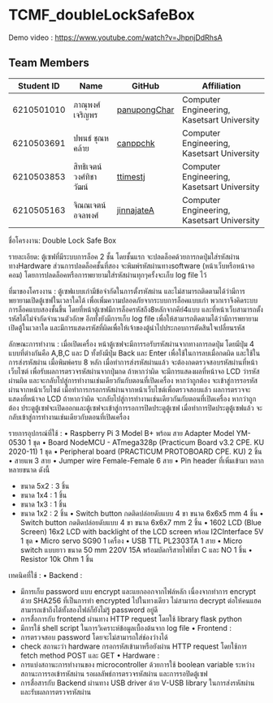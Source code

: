 # TCMF_doubleLockSafeBox
Demo video :
https://www.youtube.com/watch?v=JhpnjDdRhsA

Team Members
---

| Student ID   | Name                         | GitHub                                              | Affiliation                                              |
|--------------|------------------------------|-----------------------------------------------------|----------------------------------------------------------|
| 6210501010   | ภาณุพงศ์ เจริญพร               | [panupongChar](https://github.com/panupongChar)     | Computer Engineering, Kasetsart University               |
| 6210503691   | ปพนธ์ ชุณหคล้าย               | [canppchk](https://github.com/Nacjoker)             | Computer Engineering, Kasetsart University               |
| 6210503853   | สิทธิเจตน์ วงศ์ทิชาวัฒน์           | [ttimestj](https://github.com/Nieraa)               | Computer Engineering, Kasetsart University               |
| 6210505163   | จิณณเจตน์ อจลพงศ์             | [jinnajateA](https://github.com/jinnajateA)         | Computer Engineering, Kasetsart University               |

ชื่อโครงงาน: Double Lock Safe Box

รายละเอียด:
ตู้เซฟที่มีระบบการล็อค 2 ชั้น
โดยชั้นแรก จะปลดล็อคด้วยการกดปุ่มใส่รหัสผ่าน ทางHardware
ส่วนการปลดล็อคชั้นที่สอง จะพิมพ์รหัสผ่านทางsoftware (หน้าเว็บหรือหน้าจอคอม)
โดยการปลดล็อคหรือการพยายามใส่รหัสผ่านทุกๆครั้งจะเก็บ log file ไว้

ที่มาของโครงงาน :
ตู้เซฟแบบเก่ามีข้อจำกัดในการตั้งรหัสผ่าน และไม่สามารถติดตามได้ว่ามีการพยายามเปิดตู้เซฟในเวลาใดได้
เพื่อเพิ่มความปลอดภัยจากระบบการล็อคแบบเก่า พวกเราจึงคิดระบบการล็อคแบบสองชั้นขึ้น
โดยที่หน้าตู้เซฟมีการล็อครหัสถึง8หลักจากคีย์4แบบ และที่หน้าเว็บสามารถตั้งรหัสได้ไม่จำกัดจำนวนตัวอักษ
อีกทั้งยังมีการเก็บ log file เพื่อให้สามารถติดตามได้ว่ามีการพยายามเปิดตู้ในเวลาใด
และมีการแสดงรหัสที่ผิดเพื่อให้เจ้าของตู้นำไปประกอบการตัดสินใจเปลี่ยนรหัส

ลักษณะการทำงาน :
เมื่อเปิดเครื่อง หน้าตู้เซฟจะมีการรอรับรหัสผ่านจากทางการกดปุ่ม โดยมีปุ่ม 4 แบบที่ต่างกันคือ A,B,C และ D
ทั้งยังมีปุ่ม Back และ Enter เพื่อใช้ในการลบเมื่อกดผิด และใช้ในการส่งรหัสผ่าน เมื่อพิมพ์ครบ 8 หลัก
เมื่อทำการส่งรหัสผ่านแล้ว จะต้องกดตรวจสอบรหัสผ่านที่หน้าเว็บไซต์ เพื่อรับผลการตรวจรหัสผ่านจากปุ่มกด
ถ้าหากว่าผิด จะมีการแสดงผลที่หน้าจอ LCD ว่ารหัสผ่านผิด และจะกลับไปสู่การทำงานเช่นเดียวกันกับตอนที่เปิดเครื่อง
หากว่าถูกต้อง จะเข้าสู่การรอรหัสผ่านจากหน้าเว็บไซต์
เมื่อทำการกรอกรหัสผ่านจากหน้าเว็บไซต์เพื่อตรวจสอบแล้ว ผลการตรวจจะแสดงที่หน้าจอ LCD
ถ้าหากว่าผิด จะกลับไปสู่การทำงานเช่นเดียวกันกับตอนที่เปิดเครื่อง
หากว่าถูกต้อง ประตูตู้เซฟจะเปิดออกและตู้เซฟจะเข้าสู่การรอการปิดประตูตู้เซฟ
เมื่อทำการปิดประตูตู้เซฟแล้ว จะกลับเข้าสู่การทำงานเช่นเดียวกับตอนที่เปิดเครื่อง

รายการอุปกรณ์ที่ใช้ :
• Raspberry Pi 3 Model B+ พร้อม สาย Adapter Model YM-0530 1 ชุด
• Board NodeMCU - ATmega328p (Practicum Board v3.2 CPE. KU 2020-11) 1 ชุด
• Peripheral board (PRACTICUM PROTOBOARD CPE. KU) 2 ชิ้น
• สายแพ 3 สาย
• Jumper wire Female-Female 6 สาย
• Pin header ที่เพิ่มเข้ามา หลากหลายขนาด ดังนี้
- ขนาด 5x2 : 3 ชิ้น
- ขนาด 1x4 : 1 ชิ้น
- ขนาด 1x3 : 1 ชิ้น
- ขนาด 1x2 : 2 ชิ้น
• Switch button กดติดปล่อยดับแบบ 4 ขา ขนาด 6x6x5 mm 4 ชิ้น
• Switch button กดติดปล่อยดับแบบ 4 ขา ขนาด 6x6x7 mm 2 ชิ้น
• 1602 LCD (Blue Screen) 16x2 LCD with backlight of the LCD screen พร้อม I2CInterface 5V 1 ชุด
• Micro servo SG90 1 เครื่อง
• USB TTL PL2303TA 1 สาย
• Micro switch แบบยาว ขนาด 50 mm 220V 15A พร้อมบัดกรีสายไฟที่ขา C และ NO 1 ชิ้น
• Resistor 10k Ohm 1 ชิ้น

เทคนิคที่ใช้ :
• Backend :
- มีการเก็บ password แบบ encrypt และแยกออกจากไฟล์หลัก เนื่องจากทำการ encrypt ด้วย SHA256 ที่เป็นการทำ encrypted ไปในทางเดียว ไม่สามารถ decrypt ต่อให้คนแฮคสามารถเข้าถึงได้ทั้งสองไฟล์ก็ยังไม่รู้ password อยู่ดี
- การสื่อการกับ frontend ผ่านทาง HTTP request โดยใช้ library flask python
- มีการใช้ shell script ในการวิเคราะห์ข้อมูลเบื้องต้นจาก log file
• Frontend :
- การตรวจสอบ password โดยจะไม่สามารถใส่ช่องว่างได้
- check สถานะว่า hardware กรอกรหัสเข้ามาหรือยังผ่าน HTTP request โดยใช้การ fetch method POST และ GET
• Hardware :
- การแบ่งสถานะการทำงานของ microcontroller ด้วยการใช้ boolean variable ระหว่างสถานะการรอเข้ารหัสผ่าน รอผลลัพธ์การตรวจรหัสผ่าน และการรอปิดตู้เซฟ
- การสื่อสารกับ Backend ผ่านทาง USB driver ด้วย V-USB library ในการส่งรหัสผ่านและรับผลการตรวจรหัสผ่าน
